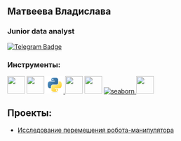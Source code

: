 ## Матвеева Владислава
### Junior data analyst


 [![Telegram Badge](https://img.shields.io/badge/Telegram-blue?style=flat&logo_Telegram@logoColor=white)](https://t.me/vl_matv)

<h3 align="left">Инструменты:</h3>
<p align="left"> <img src="https://cdn.jsdelivr.net/gh/devicons/devicon@latest/icons/git/git-original-wordmark.svg" width="40" height="40"/> </a> <img src="https://cdn.jsdelivr.net/gh/devicons/devicon@latest/icons/jupyter/jupyter-original-wordmark.svg" width="40" height="40"/> <a href="https://www.python.org" target="_blank" rel="noreferrer"> <img src="https://raw.githubusercontent.com/devicons/devicon/master/icons/python/python-original.svg" alt="python" width="40" height="40"/> </a> <img src="https://cdn.jsdelivr.net/gh/devicons/devicon@latest/icons/pandas/pandas-original-wordmark.svg" width="40" height="40"/> </a> <img src="https://cdn.jsdelivr.net/gh/devicons/devicon@latest/icons/numpy/numpy-original-wordmark.svg" width="40" height="40"/> </a> <a href="https://seaborn.pydata.org/" target="_blank" rel="noreferrer"> <img src="https://seaborn.pydata.org/_images/logo-mark-lightbg.svg" alt="seaborn" width="40" height="40"/> </a> <img src="https://cdn.jsdelivr.net/gh/devicons/devicon@latest/icons/matplotlib/matplotlib-plain-wordmark.svg"  width="40" height="40"/> </a> </p>

## Проекты:
- [Исследование перемещения робота-манипулятора](https://github.com/vlmatveeva/project_1)

<!--
**vlmatveeva/vlmatveeva** is a ✨ _special_ ✨ repository because its `README.md` (this file) appears on your GitHub profile.

Here are some ideas to get you started:

- 🔭 I’m currently working on ...
- 🌱 I’m currently learning ...
- 👯 I’m looking to collaborate on ...
- 🤔 I’m looking for help with ...
- 💬 Ask me about ...
- 📫 How to reach me: ...
- 😄 Pronouns: ...
- ⚡ Fun fact: ...
-->
